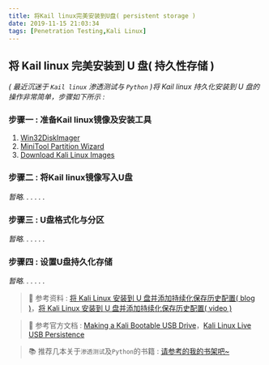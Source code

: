 ```yaml
---
title: 将Kail linux完美安装到U盘( persistent storage )
date: 2019-11-15 21:03:34
tags: [Penetration Testing,Kali Linux]
---
```


## 将 Kail linux 完美安装到 U 盘( 持久性存储 )
*( 最近沉迷于 `Kail linux` 渗透测试与 `Python` )将 Kail linux 持久化安装到 U 盘的操作非常简单，步骤如下所示 :*


### 步骤一 : 准备Kail linux镜像及安装工具
1. [Win32DiskImager](https://sourceforge.net/projects/win32diskimager/)
2. [MiniTool Partition Wizard](https://minitool-partition-wizard.en.softonic.com/)
3. [Download Kali Linux Images](https://www.kali.org/downloads/)


### 步骤二 : 将Kail linux镜像写入U盘
*暂略. . . . . .*


### 步骤三 : U盘格式化与分区
*暂略. . . . . .*


### 步骤四 : 设置U盘持久化存储
*暂略. . . . . .*



> 🙏 参考资料 : [将 Kali Linux 安装到 U 盘并添加持续化保存历史配置( blog )](https://www.jianshu.com/p/451c22bd2c0e)，[将 Kali Linux 安装到 U 盘并添加持续化保存历史配置( video )](https://www.bilibili.com/video/av44495402)

> 🙏 参考官方文档 : [Making a Kali Bootable USB Drive](https://docs.kali.org/downloading/kali-linux-live-usb-install)，[Kali Linux Live USB Persistence](https://docs.kali.org/downloading/kali-linux-live-usb-persistence)

> 📚 推荐几本关于`渗透测试`及`Python`的书籍 : [请参考的我的书架吧~](https://github.com/YUbuntu0109/YUbuntu0109.github.io/projects/3)
